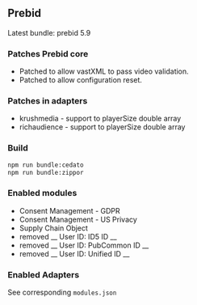 ## Prebid

Latest bundle:
prebid 5.9

### Patches Prebid core
+ Patched to allow vastXML to pass video validation. 
+ Patched to allow configuration reset.

### Patches in adapters
+ krushmedia - support to playerSize double array
+ richaudience - support to playerSize double array


### Build
```sh
npm run bundle:cedato
npm run bundle:zippor
```


### Enabled modules
+ Consent Management - GDPR
+ Consent Management - US Privacy
+ Supply Chain Object
+ removed __ User ID: ID5 ID __
+ removed __ User ID: PubCommon ID __
+ removed __ User ID: Unified ID __


### Enabled Adapters
See corresponding ```modules.json```
